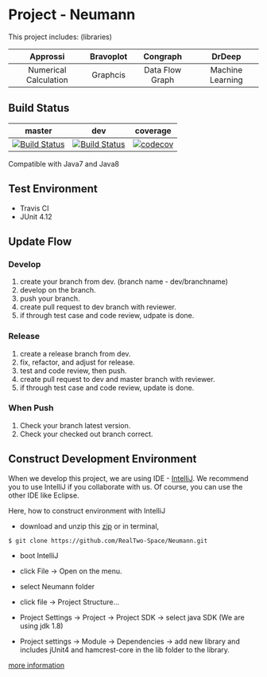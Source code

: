 # Project - Neumann 
This project includes: (libraries)

| Approssi | Bravoplot | Congraph | DrDeep |
| :------: | :-------: | :------: | :----: |
| Numerical Calculation | Graphcis | Data Flow Graph | Machine Learning |

## Build Status

| master | dev | coverage |
|:------:|:---:|:--------:|
| [![Build Status](https://travis-ci.org/RealTwo-Space/Neumann.svg?branch=master)](https://travis-ci.org/RealTwo-Space/Neumann) |  [![Build Status](https://travis-ci.org/RealTwo-Space/Neumann.svg?branch=dev)](https://travis-ci.org/RealTwo-Space/Neumann)   | [![codecov](https://codecov.io/gh/RealTwo-Space/Neumann/branch/dev/graph/badge.svg)](https://codecov.io/gh/RealTwo-Space/Neumann)|


Compatible with Java7 and Java8
## Test Environment
- Travis CI
- JUnit 4.12

## Update Flow

### Develop
1. create your branch from dev. (branch name - dev/branchname)
2. develop on the branch.
3. push your branch.
4. create pull request to dev branch with reviewer.
5. if through test case and code review, udpate is done.

### Release
1. create a release branch from dev.
2. fix, refactor, and adjust for release.
3. test and code review, then push.
4. create pull request to dev and master branch with reviewer.
5. if through test case and code review, update is done.

### When Push
1. Check your branch latest version.
2. Check your checked out branch correct.

## Construct Development Environment
When we develop this project, we are using IDE - [IntelliJ](https://www.jetbrains.com/idea/). 
We recommend you to use IntelliJ if you collaborate with us.
Of course, you can use the other IDE like Eclipse.

Here, how to construct environment with IntelliJ
- download and unzip this [zip](https://github.com/RealTwo-Space/Neumann/archive/dev.zip) or in terminal,

```
$ git clone https://github.com/RealTwo-Space/Neumann.git
```

- boot IntelliJ

- click File \-\> Open on the menu.

- select Neumann folder

- click file \-\> Project Structure...

- Project Settings \-\> Project \-\> Project SDK \-\> select java SDK (We are using jdk 1.8)

- Project settings \-\> Module \-\> Dependencies \-\> add new library and includes jUnit4 and hamcrest-core in the lib folder to the library.

[more information](https://github.com/RealTwo-Space/Information)
